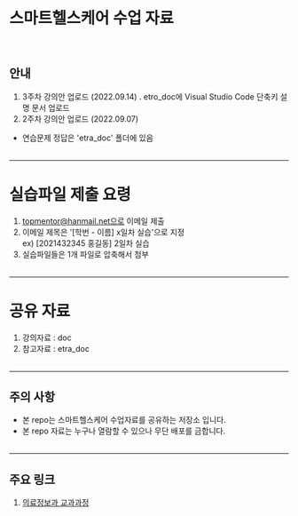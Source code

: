 # 스마트헬스케어 수업 자료 
<br>

## 안내
1. 3주차 강의안 업로드 (2022.09.14) 
  . etro_doc에 Visual Studio Code 단축키 설명 문서 업로드 
2. 2주차 강의안 업로드 (2022.09.07) 
* 연습문제 정답은 'etra_doc' 폴더에 있음
<br><br>

-----------------------------------
# 실습파일 제출 요령

1. topmentor@hanmail.net으로 이메일 제출 
2. 이메일 제목은 '[학번 - 이름] x일차 실습'으로 지정 <br>
   ex) [2021432345 홍길동] 2일차 실습
3. 실습파일들은 1개 파일로 압축해서 첨부
<br><br>


-----------------------------------
# 공유 자료

1. 강의자료 : doc 
2. 참고자료 : etra_doc
<br><br>

-----------------------------------
## 주의 사항
* 본 repo는 스마트헬스케어 수업자료를 공유하는 저장소 입니다. 
* 본 repo 자료는 누구나 열람할 수 있으나 무단 배포를 금합니다.
<br><br>

-----------------------------------

## 주요 링크
1. [의료정보과 교과과정](https://www.shu.ac.kr/file/announcing/cur_mis_2021.pdf) <br>
<br><br>





